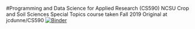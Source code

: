 #Programming and Data Science for Applied Research (CS590)
NCSU Crop and Soil Sciences Special Topics course taken Fall 2019
Original at jcdunne/CS590
[![Binder](https://mybinder.org/badge_logo.svg)](https://mybinder.org/v2/gh/krfritz/CS590/master)
